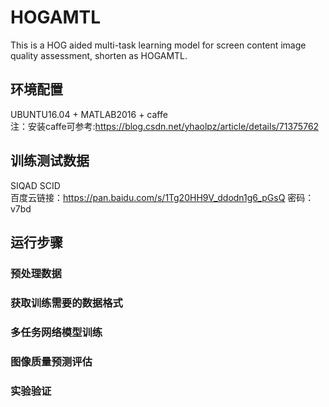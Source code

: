 # HOGAMTL
This is a HOG aided multi-task learning model for screen content image quality assessment, shorten as HOGAMTL.
## 环境配置
UBUNTU16.04 + MATLAB2016 + caffe</br>
注：安装caffe可参考:https://blog.csdn.net/yhaolpz/article/details/71375762
## 训练测试数据
SIQAD SCID</br>
百度云链接：https://pan.baidu.com/s/1Tg20HH9V_ddodn1g6_pGsQ
密码：v7bd
## 运行步骤
### 预处理数据
### 获取训练需要的数据格式
### 多任务网络模型训练
### 图像质量预测评估
### 实验验证
